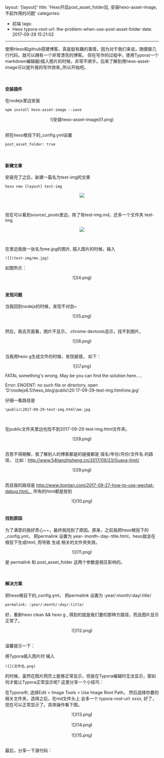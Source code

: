 layout: '[layout]'
title: 'Hexo开启post_asset_folder后, 安装hexo-asset-image,不起作用的问题'
categories:
  - 前端
tags:
  - Hexo
typora-root-url: the-problem-when-use-post-asset-folder
date: 2017-09-29 15:21:02
---
使用Hexo和github搭建博客，真是挺有趣的事情，因为对于我们来说，随便敲几行代码，就可以拥有一个非常漂亮的博客。 但在写作的过程中，使用Typora(一个markdown编辑器)插入图片的时候，非常不顺手。后来了解到用hexo-asset-image可以提升我的写作效率,,所以开始吧。

<!-- more -->



<br>





#### 安装插件

在nodejs里边安装

```
npm install hexo-asset-image --save
```
<div align=center>
![安装hexo-asset-image](1.png)
</div>


<br>






把在hexo根目下的_config.yml设置

```xml
post_asset_folder: true
```



<br>



#### 新建文章

安装完了之后，新建一篇名为test-img的文章

```
hexo new [layout] test-img
```

<div align=center>

![](2.png)

</div>



  <br>



现在可以看到source/_posts里边，除了有test-img.md，还多一个文件夹 test-img

<div align=center>

![](3.png)</div>



<br>

在里边我放一张名为me.jpg的图片, 插入图片的时候，输入  

```
![](test-img/me.jpg)
```



如图所示：

<div align=center>![](4.png)</div>



<br>

#### 发现问题

当我回到nodejs的时候，发现不对劲~

<div align=center>![](5.png)</div>



<br>

然后，我去页面看，图片不显示， chrome-devtools显示，找不到图片。

<div align=center>![](6.png)</div>



<br>

当我用hexo g生成文件的时候，发现报错， 如下：

<div align=center>![](7.png)</div>

FATAL something's wrong. May be you can find the solution here.....

Error: ENOENT: no such file or directory, open 'D:\nodejs6.5\hexo_blog\public\20
17-09-29-test-img.html\me.jpg'  

仔细一看路径是

```html
\public\2017-09-29-test-img.html\me.jpg
```

<br>

在public文件夹里边也找不到2017-09-29-test-img.html文件夹。

<div align=center>![](8.png)</div>



<br>

百思不得期解，我了解别人的博客都是的链接都是       域名/年份/月份/文件名  的路径， 比如：http://www.54tianzhisheng.cn/2017/09/23/Guava-limit/

<div align=center>![](9.png)</div>



<br>

而且我的路径是 http://www.itomtan.com/2017-09-27-how-to-use-wechat-debug.html， 所有的html都是放到

<div align=center>![](10.png)</div>



<br>

#### 找到原因

为了满意的我好奇心~~，最终我找到了原因。原来，之前我把hexo根目下的_config.yml， 把permalink 设置为 year-:month-:day-:title.html，hexo就会在根目下生成html, 而导致 生成 相关的文件夹失效。

<div align=center>![](11.png)</div>



是 permalink 和 post_asset_folder 这两个参数是相互影响的。



<br>



#### 解决方案

把hexo根目下的_config.yml， 把permalink 设置为 :year/:month/:day/:title/

```xml
permalink: :year/:month/:day/:title/
```

好，重新hexo clean && hexo g , 得到的就是我们要的那种方路径，而且图片显示正常了。

<div align=center>![](12.png)</div>



<br>

温馨提示一下：

用Typora插入图片时  输入

```
![](文件名.png)
```

的时候，虽然在图片网页上能够正常显示，但是在Typora编辑时无法显示，那如何才能让Typora正常显示呢? 这里分享一个小技巧：

在Typora中, 选择Edit > Image Tools >  Use Image Root Path， 然后选择你要的相关文件夹，选择之后，在md文件头上 会多一个 typora-root-url: xxxx, 好了，现在可以正常显示了。具体操作看下图。



<div align=center>![](13.png)</div>

<br>

<div align=center>![](14.png)</div>

<br>

<div align=center>![](15.png)</div>

<br>

最后，分享一下源代码：

<div class="github-widget" data-repo="ssttm169/hexo_blog"></div>